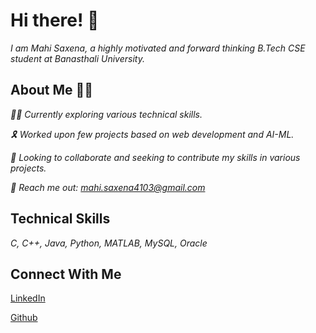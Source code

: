 # Hi there! 👋
*I am Mahi Saxena, a highly motivated and forward thinking B.Tech CSE student at Banasthali University.*


## About Me 🙋‍♀️ 
*👩‍💻 Currently exploring various technical skills.*

*🎗  Worked upon few projects based on web development and AI-ML.*

*🤝 Looking to collaborate and seeking to contribute my skills in various projects.*

*📧 Reach me out: mahi.saxena4103@gmail.com*



## Technical Skills
*C, C++, Java, Python, MATLAB, MySQL, Oracle*



## Connect With Me 
[LinkedIn](https://www.linkedin.com/in/mahisaxena/)

[Github](https://github.com/mahi-413)

<!--
**mahi-413/mahi-413** is a ✨ _special_ ✨ repository because its `README.md` (this file) appears on your GitHub profile.

Here are some ideas to get you started:

- 🔭 I’m currently working on ...
- 🌱 I’m currently learning ...
- 👯 I’m looking to collaborate on ...
- 🤔 I’m looking for help with ...
- 💬 Ask me about ...
- 📫 How to reach me: ...
- 😄 Pronouns: ...
- ⚡ Fun fact: ...
-->
